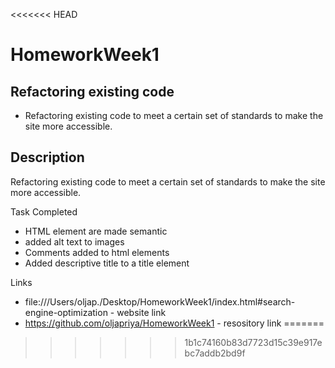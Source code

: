<<<<<<< HEAD
# HomeworkWeek1
## Refactoring existing code
  - Refactoring existing code to meet a certain set of standards to make the site more accessible.
## Description
Refactoring existing code to meet a certain set of standards to make the site more accessible.

Task Completed 
  - HTML element are made semantic
  - added alt text to images
  - Comments added to html elements
  - Added descriptive title to a title element 

Links
  - file:///Users/oljap./Desktop/HomeworkWeek1/index.html#search-engine-optimization - website link
  - https://github.com/oljapriya/HomeworkWeek1 - resository link
=======



>>>>>>> 1b1c74160b83d7723d15c39e917ebc7addb2bd9f


